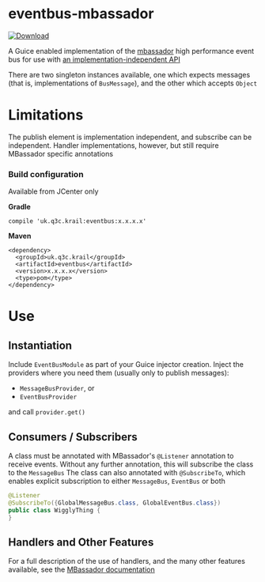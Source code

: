 # eventbus-mbassador

[ ![Download](https://api.bintray.com/packages/dsowerby/maven/eventbus-mbassador/images/download.svg) ](https://bintray.com/dsowerby/maven/eventbus-mbassador/_latestVersion)

A Guice enabled implementation of the [mbassador](https://github.com/bennidi/mbassador) high performance event bus for use with [an implementation-independent API](https://github.com/davidsowerby/eventbus-api)

There are two singleton instances available, one which expects messages (that is, implementations of `BusMessage`), and the other which accepts `Object`


# Limitations

The publish element is implementation independent, and subscribe can be independent.  Handler implementations, however, but still require MBassador specific annotations 


### Build configuration

Available from JCenter only

**Gradle**

```
compile 'uk.q3c.krail:eventbus:x.x.x.x'
```

**Maven**

```
<dependency>
  <groupId>uk.q3c.krail</groupId>
  <artifactId>eventbus</artifactId>
  <version>x.x.x.x</version>
  <type>pom</type>
</dependency>
```

# Use

## Instantiation
Include `EventBusModule` as part of your Guice injector creation.  Inject the providers where you need them (usually only to publish messages):

- `MessageBusProvider`, or
- `EventBusProvider`

and call `provider.get()`

## Consumers / Subscribers

A class must be annotated with MBassador's `@Listener` annotation to receive events.  Without any further annotation, this will subscribe the class to the `MessageBus`
The class can also annotated with ``@SubscribeTo``, which enables explicit subscription to either `MessageBus`, `EventBus` or both

```java
@Listener
@SubscribeTo({GlobalMessageBus.class, GlobalEventBus.class})
public class WigglyThing {
}

```

## Handlers and Other Features

For a full description of the use of handlers, and the many other features available, see the [MBassador documentation](https://github.com/bennidi/mbassador)



